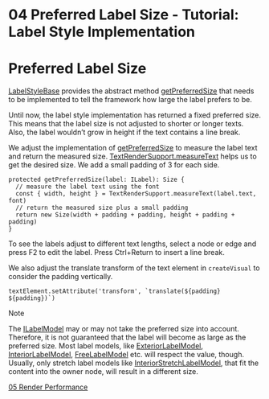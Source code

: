 <!--
 //////////////////////////////////////////////////////////////////////////////
 // @license
 // This file is part of yFiles for HTML 2.6.0.2.
 // Use is subject to license terms.
 //
 // Copyright (c) 2000-2023 by yWorks GmbH, Vor dem Kreuzberg 28,
 // 72070 Tuebingen, Germany. All rights reserved.
 //
 //////////////////////////////////////////////////////////////////////////////
-->
# 04 Preferred Label Size - Tutorial: Label Style Implementation

# Preferred Label Size

[LabelStyleBase](https://docs.yworks.com/yfileshtml/#/api/LabelStyleBase) provides the abstract method [getPreferredSize](https://docs.yworks.com/yfileshtml/#/api/LabelStyleBase#LabelStyleBase-method-getPreferredSize) that needs to be implemented to tell the framework how large the label prefers to be.

Until now, the label style implementation has returned a fixed preferred size. This means that the label size is not adjusted to shorter or longer texts. Also, the label wouldn’t grow in height if the text contains a line break.

We adjust the implementation of [getPreferredSize](https://docs.yworks.com/yfileshtml/#/api/LabelStyleBase#LabelStyleBase-method-getPreferredSize) to measure the label text and return the measured size. [TextRenderSupport.measureText](https://docs.yworks.com/yfileshtml/#/api/TextRenderSupport#TextRenderSupport-method-measureText) helps us to get the desired size. We add a small padding of 3 for each side.

```
protected getPreferredSize(label: ILabel): Size {
  // measure the label text using the font
  const { width, height } = TextRenderSupport.measureText(label.text, font)
  // return the measured size plus a small padding
  return new Size(width + padding + padding, height + padding + padding)
}
```

To see the labels adjust to different text lengths, select a node or edge and press F2 to edit the label. Press Ctrl+Return to insert a line break.

We also adjust the translate transform of the text element in `createVisual` to consider the padding vertically.

```
textElement.setAttribute('transform', `translate(${padding} ${padding})`)
```

Note

The [ILabelModel](https://docs.yworks.com/yfileshtml/#/api/ILabelModel) may or may not take the preferred size into account. Therefore, it is not guaranteed that the label will become as large as the preferred size. Most label models, like [ExteriorLabelModel](https://docs.yworks.com/yfileshtml/#/api/ExteriorLabelModel), [InteriorLabelModel](https://docs.yworks.com/yfileshtml/#/api/InteriorLabelModel), [FreeLabelModel](https://docs.yworks.com/yfileshtml/#/api/FreeLabelModel) etc. will respect the value, though. Usually, only stretch label models like [InteriorStretchLabelModel](https://docs.yworks.com/yfileshtml/#/api/InteriorStretchLabelModel), that fit the content into the owner node, will result in a different size.

[05 Render Performance](../../tutorial-style-implementation-label/05-render-performance/)
